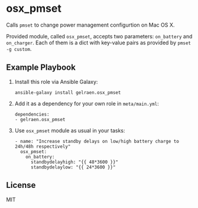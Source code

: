 osx_pmset
=========

Calls `pmset` to change power management configurtion on Mac OS X.

Provided module, called `osx_pmset`, accepts two parameters: `on_battery` and
`on_charger`. Each of them is a dict with key-value pairs as provided by
`pmset -g custom`.

Example Playbook
----------------

1. Install this role via Ansible Galaxy:

    ```
    ansible-galaxy install gelraen.osx_pmset
    ```

2. Add it as a dependency for your own role in `meta/main.yml`:

	```
	dependencies:
	- gelraen.osx_pmset
	```

3. Use `osx_pmset` module as usual in your tasks:

	```
	- name: "Increase standby delays on low/high battery charge to 24h/48h respectively"
      osx_pmset:
        on_battery:
          standbydelayhigh: "{{ 48*3600 }}"
          standbydelaylow: "{{ 24*3600 }}"
	```


License
-------

MIT
